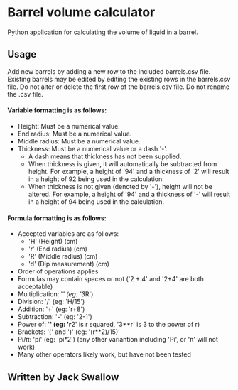 # Barrel volume calculator
Python application for calculating the volume of liquid in a barrel.

## Usage
Add new barrels by adding a new row to the included barrels.csv file.
Existing barrels may be edited by editing the existing rows in the barrels.csv file.
Do not alter or delete the first row of the barrels.csv file.
Do not rename the .csv file.


#### Variable formatting is as follows:
- Height: Must be a numerical value.
- End radius: Must be a numerical value.
- Middle radius: Must be a numerical value.
- Thickness: Must be a numerical value or a dash '-'. 
  - A dash means that thickness has not been supplied.
  - When thickness is given, it will automatically be subtracted from height. 
    For example, a height of '94' and a thickness of '2' will result in a height of 92 being used in the calculation.
  - When thickness is not given (denoted by '-'), height will not be altered.
    For example, a height of '94' and a thickness of '-' will result in a height of 94 being used in the calculation.


#### Formula formatting is as follows:
- Accepted variables are as follows:
  - 'H' (Height) (cm)
  - 'r' (End radius) (cm)
  - 'R' (Middle radius) (cm)
  - 'd' (Dip measurement) (cm)
- Order of operations applies
- Formulas may contain spaces or not ('2 + 4' and '2+4' are both acceptable)
- Multiplication: '*' (eg: '3*R')
- Division: '/' (eg: 'H/15')
- Addition: '+' (eg: 'r+8')
- Subtraction: '-' (eg: '2-1')
- Power of: '**' (eg: 'r**2' is r squared, '3**r' is 3 to the power of r)
- Brackets: '(' and ')' (eg: '(r**2)/15)'
- Pi/π: 'pi' (eg: 'pi*2') (any other variantion including 'Pi', or 'π' will not work)
- Many other operators likely work, but have not been tested

## Written by Jack Swallow
